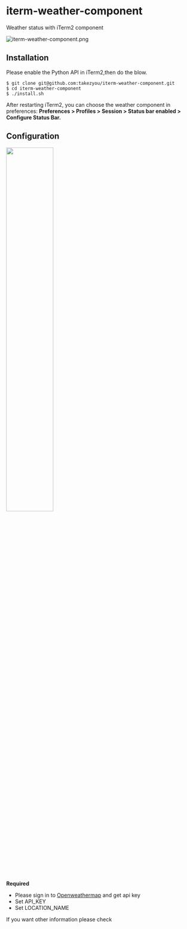 # iterm-weather-component
Weather status with iTerm2 component

![iterm-weather-component.png](https://github.com/takezyou/iterm-weather-component/blob/master/screenshots/iterm-weather-component.png)

## Installation
Please enable the Python API in iTerm2,then do the blow.

```
$ git clone git@github.com:takezyou/iterm-weather-component.git
$ cd iterm-weather-component
$ ./install.sh
```

After restarting iTerm2, you can choose the weather component in preferences: **Preferences > Profiles > Session > Status bar enabled > Configure Status Bar.**

## Configuration

<img src="https://github.com/takezyou/iterm-weather-component/blob/master/screenshots/configuration.png" width=50%>

**Required**
- Please sign in to [Openweathermap](https://openweathermap.org/) and get api key
- Set API_KEY
- Set LOCATION_NAME


If you want other information please check
